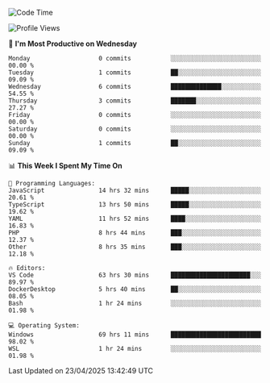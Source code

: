 <!--START_SECTION:waka-->
![Code Time](http://img.shields.io/badge/Code%20Time-4%2C728%20hrs%2032%20mins-blue)

![Profile Views](http://img.shields.io/badge/Profile%20Views-0-blue)

📅 **I'm Most Productive on Wednesday** 

```text
Monday                   0 commits           ░░░░░░░░░░░░░░░░░░░░░░░░░   00.00 % 
Tuesday                  1 commits           ██░░░░░░░░░░░░░░░░░░░░░░░   09.09 % 
Wednesday                6 commits           ██████████████░░░░░░░░░░░   54.55 % 
Thursday                 3 commits           ███████░░░░░░░░░░░░░░░░░░   27.27 % 
Friday                   0 commits           ░░░░░░░░░░░░░░░░░░░░░░░░░   00.00 % 
Saturday                 0 commits           ░░░░░░░░░░░░░░░░░░░░░░░░░   00.00 % 
Sunday                   1 commits           ██░░░░░░░░░░░░░░░░░░░░░░░   09.09 % 
```


📊 **This Week I Spent My Time On** 

```text
💬 Programming Languages: 
JavaScript               14 hrs 32 mins      █████░░░░░░░░░░░░░░░░░░░░   20.61 % 
TypeScript               13 hrs 50 mins      █████░░░░░░░░░░░░░░░░░░░░   19.62 % 
YAML                     11 hrs 52 mins      ████░░░░░░░░░░░░░░░░░░░░░   16.83 % 
PHP                      8 hrs 44 mins       ███░░░░░░░░░░░░░░░░░░░░░░   12.37 % 
Other                    8 hrs 35 mins       ███░░░░░░░░░░░░░░░░░░░░░░   12.18 % 

🔥 Editors: 
VS Code                  63 hrs 30 mins      ██████████████████████░░░   89.97 % 
DockerDesktop            5 hrs 40 mins       ██░░░░░░░░░░░░░░░░░░░░░░░   08.05 % 
Bash                     1 hr 24 mins        ░░░░░░░░░░░░░░░░░░░░░░░░░   01.98 % 

💻 Operating System: 
Windows                  69 hrs 11 mins      █████████████████████████   98.02 % 
WSL                      1 hr 24 mins        ░░░░░░░░░░░░░░░░░░░░░░░░░   01.98 % 
```


 Last Updated on 23/04/2025 13:42:49 UTC
<!--END_SECTION:waka-->

